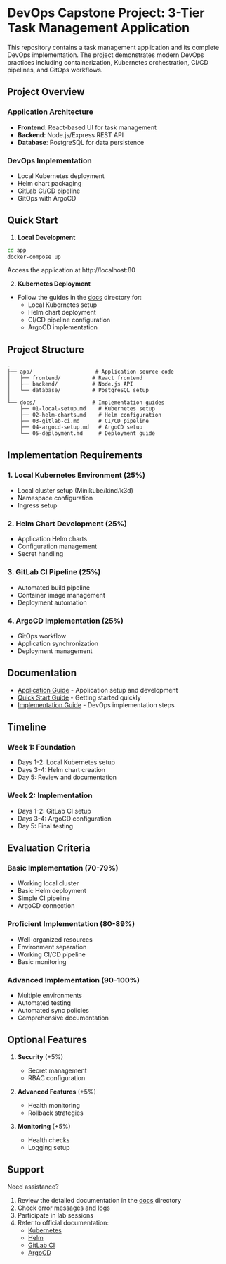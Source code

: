 # DevOps Capstone Project: 3-Tier Task Management Application

This repository contains a task management application and its complete DevOps implementation. The project demonstrates modern DevOps practices including containerization, Kubernetes orchestration, CI/CD pipelines, and GitOps workflows.

## Project Overview

### Application Architecture
- **Frontend**: React-based UI for task management
- **Backend**: Node.js/Express REST API
- **Database**: PostgreSQL for data persistence

### DevOps Implementation
- Local Kubernetes deployment
- Helm chart packaging
- GitLab CI/CD pipeline
- GitOps with ArgoCD

## Quick Start

1. **Local Development**
```bash
cd app
docker-compose up
```
Access the application at http://localhost:80

2. **Kubernetes Deployment**
- Follow the guides in the [docs](./docs) directory for:
  - Local Kubernetes setup
  - Helm chart deployment
  - CI/CD pipeline configuration
  - ArgoCD implementation

## Project Structure

```
.
├── app/                    # Application source code
│   ├── frontend/          # React frontend
│   ├── backend/           # Node.js API
│   └── database/          # PostgreSQL setup
│
└── docs/                  # Implementation guides
    ├── 01-local-setup.md    # Kubernetes setup
    ├── 02-helm-charts.md    # Helm configuration
    ├── 03-gitlab-ci.md      # CI/CD pipeline
    ├── 04-argocd-setup.md   # ArgoCD setup
    └── 05-deployment.md     # Deployment guide
```

## Implementation Requirements

### 1. Local Kubernetes Environment (25%)
- Local cluster setup (Minikube/kind/k3d)
- Namespace configuration
- Ingress setup

### 2. Helm Chart Development (25%)
- Application Helm charts
- Configuration management
- Secret handling

### 3. GitLab CI Pipeline (25%)
- Automated build pipeline
- Container image management
- Deployment automation

### 4. ArgoCD Implementation (25%)
- GitOps workflow
- Application synchronization
- Deployment management

## Documentation

- [Application Guide](./app/README.md) - Application setup and development
- [Quick Start Guide](./app/QUICKSTART.md) - Getting started quickly
- [Implementation Guide](./docs/README.md) - DevOps implementation steps

## Timeline

### Week 1: Foundation
- Days 1-2: Local Kubernetes setup
- Days 3-4: Helm chart creation
- Day 5: Review and documentation

### Week 2: Implementation
- Days 1-2: GitLab CI setup
- Days 3-4: ArgoCD configuration
- Day 5: Final testing

## Evaluation Criteria

### Basic Implementation (70-79%)
- Working local cluster
- Basic Helm deployment
- Simple CI pipeline
- ArgoCD connection

### Proficient Implementation (80-89%)
- Well-organized resources
- Environment separation
- Working CI/CD pipeline
- Basic monitoring

### Advanced Implementation (90-100%)
- Multiple environments
- Automated testing
- Automated sync policies
- Comprehensive documentation

## Optional Features

1. **Security** (+5%)
   - Secret management
   - RBAC configuration

2. **Advanced Features** (+5%)
   - Health monitoring
   - Rollback strategies

3. **Monitoring** (+5%)
   - Health checks
   - Logging setup

## Support

Need assistance?
1. Review the detailed documentation in the [docs](./docs) directory
2. Check error messages and logs
3. Participate in lab sessions
4. Refer to official documentation:
   - [Kubernetes](https://kubernetes.io/docs/)
   - [Helm](https://helm.sh/docs/)
   - [GitLab CI](https://docs.gitlab.com/ee/ci/)
   - [ArgoCD](https://argo-cd.readthedocs.io/)

